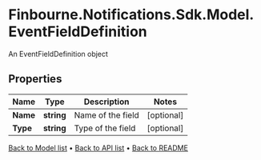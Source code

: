 # Finbourne.Notifications.Sdk.Model.EventFieldDefinition
An EventFieldDefinition object

## Properties

Name | Type | Description | Notes
------------ | ------------- | ------------- | -------------
**Name** | **string** | Name of the field | [optional] 
**Type** | **string** | Type of the field | [optional] 

[Back to Model list](../README.md#documentation-for-models) &#8226; [Back to API list](../README.md#documentation-for-api-endpoints) &#8226; [Back to README](../README.md)

